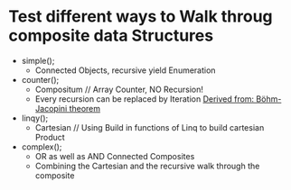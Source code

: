 # Test different ways to Walk throug composite data Structures

* simple(); 
  * Connected Objects, recursive yield Enumeration
* counter(); 
  * Compositum // Array Counter, NO Recursion! 
  * Every recursion can be replaced by Iteration [Derived from: Böhm-Jacopini theorem](https://en.wikipedia.org/wiki/Structured_program_theorem) 
* linqy();  
  * Cartesian // Using Build in functions of Linq to build cartesian Product
* complex();
  * OR as well as AND Connected Composites 
  * Combining the Cartesian and the recursive walk through the composite
